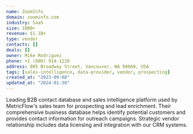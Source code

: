 ```yaml
---
name: ZoomInfo
domain: zoominfo.com
industry: SaaS
size: 1000+
revenue: $1.1B+
type: vendor
contacts: []
deals: []
owner: Mike Rodriguez
phone: +1 (800) 914-1220
address: 805 Broadway Street, Vancouver, WA 98660, USA
tags: [sales-intelligence, data-provider, vendor, prospecting]
created_at: "2023-09-08"
updated_at: "2024-01-30"
---
```


Leading B2B contact database and sales intelligence platform used by MetricFlow's sales team for prospecting and lead enrichment. Their comprehensive business database helps identify potential customers and provides contact information for outreach campaigns. Strategic vendor relationship includes data licensing and integration with our CRM systems.
